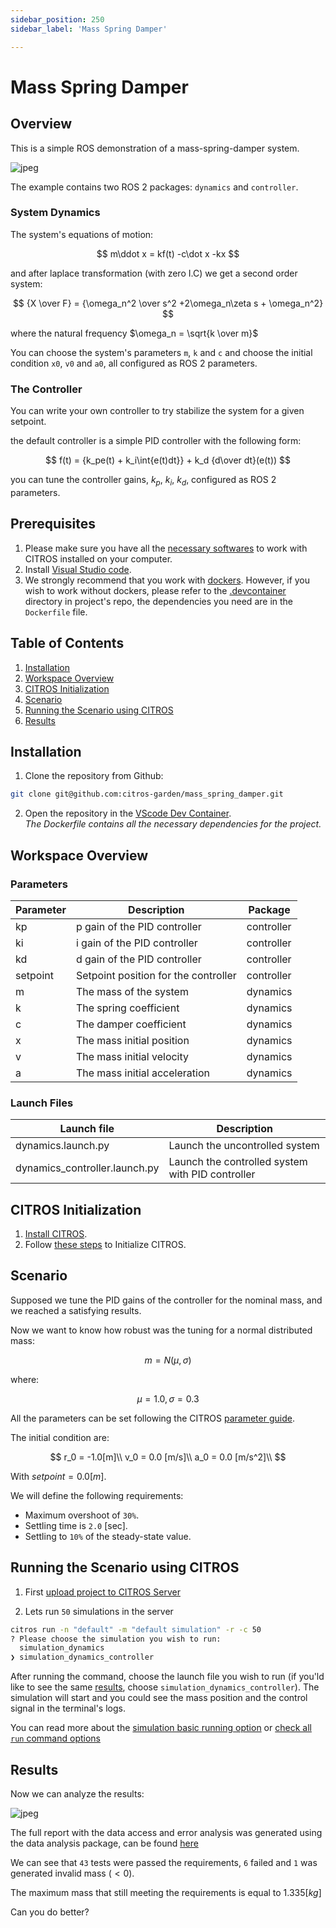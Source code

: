 ```yaml
---
sidebar_position: 250
sidebar_label: 'Mass Spring Damper'

---
```


# Mass Spring Damper

## Overview

This is a simple ROS demonstration of a mass-spring-damper system.

![jpeg](img/system.jpeg)

The example contains two ROS 2 packages: `dynamics` and `controller`.

### System Dynamics

The system's equations of motion:

$$
        m\ddot x =  kf(t) -c\dot x -kx
$$

and after laplace transformation (with zero I.C) we get a second order system:

$$
        {X \over F} = {\omega_n^2 \over s^2 +2\omega_n\zeta s + \omega_n^2}
$$

where the natural frequency $\omega_n = \sqrt{k \over m}$

You can choose the system's parameters `m`, `k` and `c` and choose the initial condition `x0`, `v0` and `a0`, all configured as ROS 2 parameters.

### The Controller

You can write your own controller to try stabilize the system for a given setpoint.

the default controller is a simple PID controller with the following form:

$$
        f(t) = {k_pe(t) + k_i\int{e(t)dt}} + k_d {d\over dt}(e(t))
$$

you can tune the controller gains, $k_p$, $k_i$, $k_d$, configured as ROS 2 parameters.

## Prerequisites

1. Please make sure you have all the [necessary softwares](../../docs/guides/getting_started#softwares-to-work-with-citros) to work with CITROS installed on your computer.
2. Install [Visual Studio code](https://code.visualstudio.com/download).
3. We strongly recommend that you work with [dockers](../../docs/guides/dockerfile_overview). However, if you wish to work without dockers, please refer to the [.devcontainer](https://github.com/citros-garden/mass-spring-damper/tree/main/.devcontainer) directory in project's repo, the dependencies you need are in the `Dockerfile` file.

## Table of Contents
1. [Installation](#installation)
2. [Workspace Overview](#workspace-overview)
3. [CITROS Initialization](#citros-initialization)
4. [Scenario](#scenario)
5. [Running the Scenario using CITROS](#running-the-scenario-using-citros)
6. [Results](#results)

## Installation

1. Clone the repository from Github:
 ```sh
 git clone git@github.com:citros-garden/mass_spring_damper.git
   ```
2. Open the repository in the [VScode Dev Container](../../docs/guides/getting_started#open-project-in-vscode-dev-container).<br />
*The Dockerfile contains all the necessary dependencies for the project.*

## Workspace Overview

### Parameters

| Parameter | Description | Package
| --------|  --------|  --------|
|kp | p gain of the PID controller |  controller
|ki | i gain of the PID controller |  controller
|kd | d gain of the PID controller |  controller
|setpoint | Setpoint position for the controller |  controller
|m | The mass of the system |  dynamics
|k | The spring coefficient |  dynamics
|c | The damper coefficient |  dynamics
|x | The mass initial position |  dynamics
|v | The mass initial velocity |  dynamics
|a | The mass initial acceleration |  dynamics

### Launch Files

|Launch file| Description
| --------|  --------|
|dynamics.launch.py | Launch the uncontrolled system
|dynamics_controller.launch.py | Launch the controlled system with PID controller

## CITROS Initialization

1. [Install CITROS](../../docs/guides/getting_started#installation).
2. Follow [these steps](../../docs/guides/getting_started#initialization) to Initialize CITROS.

## Scenario

Supposed we tune the PID gains of the controller for the nominal mass, and we reached a satisfying results.

Now we want to know how robust was the tuning for a normal distributed mass:

$$ 
m = N(\mu, \sigma)
$$

where:

$$ 
\mu = 1.0,    
\sigma = 0.3 
$$

All the parameters can be set following the CITROS [parameter guide](https://citros.io/doc/docs_cli/structure/citros_structure#directory-parameter_setups).


The initial condition are:

$$
r_0 = -1.0[m]\\
v_0 = 0.0 [m/s]\\
a_0 = 0.0 [m/s^2]\\
$$

With $setpoint = 0.0 [m]$.

We will define the following requirements:

* Maximum overshoot of `30%`.
* Settling time is `2.0` [sec].
* Settling to `10%` of the steady-state value.

## Running the Scenario using CITROS

1. First [upload project to CITROS Server](../../docs/guides/getting_started#upload-to-citros-server)

2. Lets run `50` simulations in the server
```bash
citros run -n "default" -m "default simulation" -r -c 50
? Please choose the simulation you wish to run: 
  simulation_dynamics
❯ simulation_dynamics_controller
```
After running the command, choose the launch file you wish to run (if you'ld like to see the same [results](#results), choose `simulation_dynamics_controller`). The simulation will start and you could see the mass position and the control signal in the terminal's logs.

You can read more about the [simulation basic running option](../../docs/guides/getting_started#simulation-running-options) or [check all `run` command options](/docs/cli/cli_commands#command-run)

## Results
Now we can analyze the results:

![jpeg](img/analysis.jpeg)

The full report with the data access and error analysis was generated using the data analysis package, can be found [here](https://citros.io/mass_spring_damper/blob/main/notebooks/normal_distributed_mass.ipynb)

We can see that `43` tests were passed the requirements, `6` failed and `1` was generated invalid mass $(<0)$.

The maximum mass that still meeting the requirements is equal to $1.335 [kg]$

Can you do better?